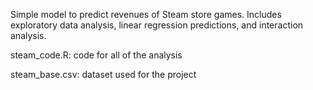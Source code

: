 Simple model to predict revenues of Steam store games. Includes exploratory data analysis, linear regression predictions, 
and interaction analysis. 

steam_code.R: code for all of the analysis 

steam_base.csv: dataset used for the project

